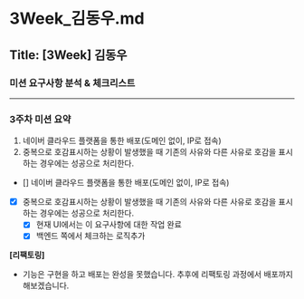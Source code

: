 # 3Week_김동우.md

## Title: [3Week] 김동우

### 미션 요구사항 분석 & 체크리스트

---

### 3주차 미션 요약

1. 네이버 클라우드 플랫폼을 통한 배포(도메인 없이, IP로 접속)
2. 중복으로 호감표시하는 상황이 발생했을 때 기존의 사유와 다른 사유로 호감을 표시하는 경우에는 성공으로 처리한다.

- [] 네이버 클라우드 플랫폼을 통한 배포(도메인 없이, IP로 접속)
- [x] 중복으로 호감표시하는 상황이 발생했을 때 기존의 사유와 다른 사유로 호감을 표시하는 경우에는 성공으로 처리한다.
    - [x] 현재 UI에서는 이 요구사항에 대한 작업 완료
    - [x] 백엔드 쪽에서 체크하는 로직추가

**[리팩토링]**

- 기능은 구현을 하고 배포는 완성을 못했습니다. 추후에 리팩토링 과정에서 배포까지 해보겠습니다.
